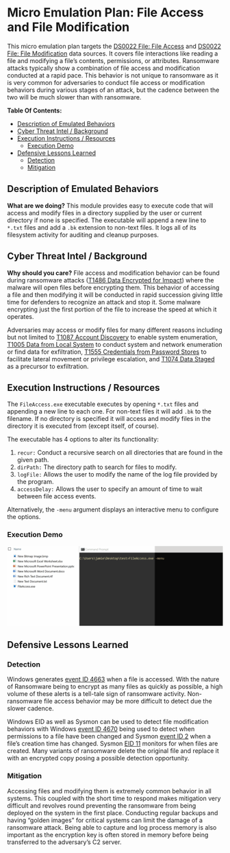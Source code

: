 # Micro Emulation Plan: File Access and File Modification

This micro emulation plan targets the [DS0022 File: File
Access](https://attack.mitre.org/datasources/DS0022/#File%20Access) and [DS0022
File: File
Modification](https://attack.mitre.org/datasources/DS0022/#File%20Modification)
data sources. It covers file interactions like reading a file and modifying a
file’s contents, permissions, or attributes. Ransomware attacks typically show a
combination of file access and modification conducted at a rapid pace. This
behavior is not unique to ransomware as it is very common for adversaries to
conduct file access or modification behaviors during various stages of an
attack, but the cadence between the two will be much slower than with
ransomware.

**Table Of Contents:**

- [Description of Emulated Behaviors](#description-of-emulated-behaviors)
- [Cyber Threat Intel / Background](#cyber-threat-intel--background)
- [Execution Instructions / Resources](#execution-instructions--resources)
  - [Execution Demo](#execution-demo)
- [Defensive Lessons Learned](#defensive-lessons-learned)
  - [Detection](#detection)
  - [Mitigation](#mitigation)

## Description of Emulated Behaviors

**What are we doing?** This module provides easy to execute code that will
access and modify files in a directory supplied by the user or current directory
if none is specified. The executable will append a new line to `*.txt` files and
add a `.bk` extension to non-text files. It logs all of its filesystem activity
for auditing and cleanup purposes.

## Cyber Threat Intel / Background

**Why should you care?** File access and modification behavior can be found
during ransomware attacks ([T1486 Data Encrypted for
Impact](https://attack.mitre.org/techniques/T1486)) where the malware will open
files before encrypting them. This behavior of accessing a file and then
modifying it will be conducted in rapid succession giving little time for
defenders to recognize an attack and stop it. Some malware encrypting just the
first portion of the file to increase the speed at which it operates.

Adversaries may access or modify files for many different reasons including but
not limited to [T1087 Account
Discovery](https://attack.mitre.org/techniques/T1087) to enable system
enumeration, [T1005 Data from Local
System](https://attack.mitre.org/techniques/T1005) to conduct system and network
enumeration or find data for exfiltration, [T1555 Credentials from Password
Stores](https://attack.mitre.org/techniques/T1555) to facilitate lateral
movement or privilege escalation, and [T1074 Data
Staged](https://attack.mitre.org/techniques/T1074) as a precursor to
exfiltration.

## Execution Instructions / Resources

The `FileAccess.exe` executable executes by opening `*.txt` files and appending
a new line to each one. For non-text files it will add `.bk` to the filename. If
no directory is specified it will access and modify files in the directory it is
executed from (except itself, of course).

The executable has 4 options to alter its functionality:

1. `recur:` Conduct a recursive search on all directories that are found in the
   given path.
2. `dirPath:` The directory path to search for files to modify.
3. `logFile:` Allows the user to modify the name of the log file provided by
   the program.
4. `accessDelay:` Allows the user to specify an amount of time to wait between
   file access events.

Alternatively, the `-menu` argument displays an interactive menu to configure
the options.

### Execution Demo

![Animated screen capture demonstrating use of the tool.](docs/files.gif)

## Defensive Lessons Learned

### Detection

Windows generates [event ID
4663](https://docs.microsoft.com/en-us/windows/security/threat-protection/auditing/event-4663)
when a file is accessed. With the nature of Ransomware being to encrypt as many
files as quickly as possible, a high volume of these alerts is a tell-tale sign
of ransomware activity. Non-ransomware file access behavior may be more
difficult to detect due the slower cadence.

Windows EID as well as Sysmon can be used to detect file modification behaviors
with Windows [event ID
4670](https://docs.microsoft.com/en-us/windows/security/threat-protection/auditing/event-4670)
being used to detect when permissions to a file have been changed and Sysmon
[event ID
2](https://docs.microsoft.com/en-us/sysinternals/downloads/sysmon#event-id-11-filecreate)
when a file’s creation time has changed. Sysmon [EID
11](https://docs.microsoft.com/en-us/sysinternals/downloads/sysmon#event-id-11-filecreate)
monitors for when files are created. Many variants of ransomware delete the
original file and replace it with an encrypted copy posing a possible detection
opportunity.

### Mitigation

Accessing files and modifying them is extremely common behavior in all systems.
This coupled with the short time to respond makes mitigation very difficult and
revolves round preventing the ransomware from being deployed on the system in
the first place. Conducting regular backups and having “golden images” for
critical systems can limit the damage of a ransomware attack. Being able to
capture and log process memory is also important as the encryption key is often
stored in memory before being transferred to the adversary’s C2 server.
